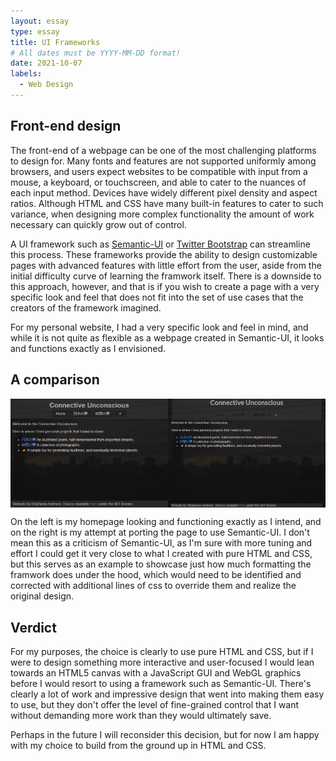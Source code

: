 ```yaml
---
layout: essay
type: essay
title: UI Frameworks
# All dates must be YYYY-MM-DD format!
date: 2021-10-07
labels:
  - Web Design
---
```


## Front-end design

The front-end of a webpage can be one of the most challenging platforms to design for. Many fonts and features are not supported uniformly among browsers, and users expect websites to be compatible with input from a mouse, a keyboard, or touchscreen, and able to cater to the nuances of each input method. Devices have widely different pixel density and aspect ratios. Although HTML and CSS have many built-in features to cater to such variance, when designing more complex functionality the amount of work necessary can quickly grow out of control.

A UI framework such as [Semantic-UI](https://semantic-ui.com) or [Twitter Bootstrap](https://getbootstrap.com) can streamline this process. These frameworks provide the ability to design customizable pages with advanced features with little effort from the user, aside from the initial difficulty curve of learning the framwork itself. There is a downside to this approach, however, and that is if you wish to create a page with a very specific look and feel that does not fit into the set of use cases that the creators of the framework imagined.

For my personal website, I had a very specific look and feel in mind, and while it is not quite as flexible as a webpage created in Semantic-UI, it looks and functions exactly as I envisioned.

## A comparison

<div style="display: table">
  <div style="float: left; width: 50%">
    <img src="images/../../images/ui-frameworks-css.png" style="float: left; width: 100%">
  </div>
  <div style="float: left; width: 50%">
    <img src="images/../../images/ui-frameworks-semantic.png" style="float: left; width: 100%">
  </div>
</div>

On the left is my homepage looking and functioning exactly as I intend, and on the right is my attempt at porting the page to use Semantic-UI. I don't mean this as a criticism of Semantic-UI, as I'm sure with more tuning and effort I could get it very close to what I created with pure HTML and CSS, but this serves as an example to showcase just how much formatting the framwork does under the hood, which would need to be identified and corrected with additional lines of css to override them and realize the original design.

## Verdict

For my purposes, the choice is clearly to use pure HTML and CSS, but if I were to design something more interactive and user-focused I would lean towards an HTML5 canvas with a JavaScript GUI and WebGL graphics before I would resort to using a framework such as Semantic-UI. There's clearly a lot of work and impressive design that went into making them easy to use, but they don't offer the level of fine-grained control that I want without demanding more work than they would ultimately save.

Perhaps in the future I will reconsider this decision, but for now I am happy with my choice to build from the ground up in HTML and CSS.